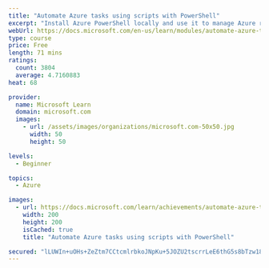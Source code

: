 ```yaml
---
title: "Automate Azure tasks using scripts with PowerShell"
excerpt: "Install Azure PowerShell locally and use it to manage Azure resources."
webUrl: https://docs.microsoft.com/en-us/learn/modules/automate-azure-tasks-with-powershell/
type: course
price: Free
length: 71 mins
ratings:
  count: 3804
  average: 4.7160883
heat: 68

provider:
  name: Microsoft Learn
  domain: microsoft.com
  images:
    - url: /assets/images/organizations/microsoft.com-50x50.jpg
      width: 50
      height: 50

levels:
  - Beginner

topics:
  - Azure

images:
  - url: https://docs.microsoft.com/learn/achievements/automate-azure-tasks-with-powershell-social.png
    width: 200
    height: 200
    isCached: true
    title: "Automate Azure tasks using scripts with PowerShell"

secured: "lLUWIn+uOHs+ZeZtm7CCtcmlrbkoJNpKu+5JOZU2tscrrLeE6thG5s8bTzw18qW1Ev8qbjIpMBXwNmcv2wy2Hmdfa67NIKx9MOHjmOPOlHHGuFh3cEjPDZzPqM3P+w+20nZjASZr6Y1tI6orFAOWCq3nCrCcDqQRP52k9OSpTkGJAN9IweGNvTALaeKyt46ahSmYPyLCklPj2XCe7frTWZ7DgiYCzG8DEEUceD0ICNnIsrk5Z65zgTp9W/8OUY8B/gL2ZmHQRT/xEgketOQ6Cr7H9DmgN1ZQjsF97yzdu2icAlFQxxt/N6QheDIq/6h1mdqWT7J8icGWi054IdsxxzBbIm9e362wxmfBsF/U+qib5CPycQmjTuCRr6lhf5B4kweqjSt+PI5e5JKJbC2EPw==;KkTIjTAH3HPfC98Rfyq9Cw=="
---
```


